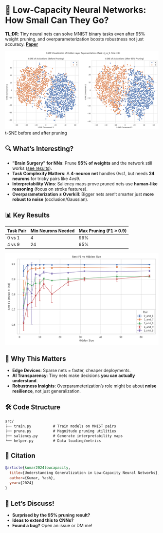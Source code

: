 # 🧶 Low-Capacity Neural Networks: How Small Can They Go?  

**TL;DR**: Tiny neural nets can solve MNIST binary tasks even after 95% weight pruning, and overparameterization boosts robustness not just accuracy. **[Paper](paper/paper.pdf)**

![t-SNE before and after pruning](./results/pruning/t-sne.png)  
t-SNE before and after pruning

## 🔍 **What’s Interesting?**  

- **"Brain Surgery" for NNs**: Prune **95% of weights** and the network still works ([see results](./results/pruning/f1_magnitude_pruning_4_and_9.png)).  
- **Task Complexity Matters**: A **4-neuron net** handles 0vs1, but needs **24 neurons** for tricky pairs like 4vs9.  
- **Interpretability Wins**: Saliency maps prove pruned nets use **human-like reasoning** (focus on stroke features).  
- **Overparameterization ≠ Overkill**: Bigger nets aren’t smarter just **more robust to noise** (occlusion/Gaussian).  

## 📊 **Key Results**  

| Task Pair | Min Neurons Needed | Max Pruning (F1 ≥ 0.9) |  
|-----------|--------------------|------------------------|  
| 0 vs 1    | 4                  | 99%                    |  
| 4 vs 9    | 24                 | 95%                    |  

![F1 score vs. hidden layer size](results/training/f1_vs_hidden_size.png)  

## 🤔 **Why This Matters**  

- **Edge Devices**: Sparse nets = faster, cheaper deployments.  
- **AI Transparency**: Tiny nets make decisions **you can actually understand**.  
- **Robustness Insights**: Overparameterization’s role might be about **noise resilience**, not just generalization.  

## 🛠 **Code Structure**  

```
src/
├── train.py          # Train models on MNIST pairs
├── prune.py          # Magnitude pruning utilities
├── saliency.py       # Generate interpretability maps
└── helper.py         # Data loading/metrics
```

## 📜 **Citation**  

```bibtex
@article{kumar2024lowcapacity,
  title={Understanding Generalization in Low-Capacity Neural Networks}, 
  author={Kumar, Yash},
  year={2024}
}
```

## 💬 **Let’s Discuss!**  

- **Surprised by the 95% pruning result?**  
- **Ideas to extend this to CNNs?**  
- **Found a bug?** Open an issue or DM me!  
